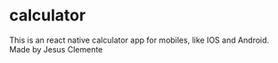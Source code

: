 # calculator
This is an react native calculator app for mobiles, like IOS and Android. Made by Jesus Clemente

